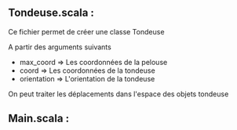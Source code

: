 ## Tondeuse.scala :
Ce fichier permet de créer une classe Tondeuse

A partir des arguments suivants 
- max_coord => Les coordonnées de la pelouse
- coord => Les coordonnées de la tondeuse
- orientation => L'orientation de la tondeuse

On peut traiter les déplacements dans l'espace des objets tondeuse


## Main.scala :
